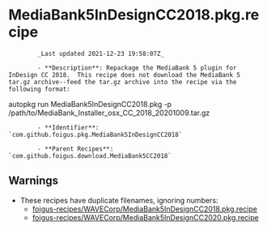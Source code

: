 # MediaBank5InDesignCC2018.pkg.recipe

            _Last updated 2021-12-23 19:58:07Z_

            - **Description**: Repackage the MediaBank 5 plugin for InDesign CC 2018.  This recipe does not download the MediaBank 5 tar.gz archive--feed the tar.gz archive into the recipe via the following format:

autopkg run MediaBank5InDesignCC2018.pkg -p /path/to/MediaBank_Installer_osx_CC_2018_20201009.tar.gz

            - **Identifier**: `com.github.foigus.pkg.MediaBank5InDesignCC2018`

            - **Parent Recipes**: `com.github.foigus.download.MediaBank5CC2018`

## Warnings

- These recipes have duplicate filenames, ignoring numbers:
    - [foigus-recipes/WAVECorp/MediaBank5InDesignCC2018.pkg.recipe](/autopkg-dupe-tracker/foigus-recipes/WAVECorp/MediaBank5InDesignCC2018.pkg.recipe)
    - [foigus-recipes/WAVECorp/MediaBank5InDesignCC2020.pkg.recipe](/autopkg-dupe-tracker/foigus-recipes/WAVECorp/MediaBank5InDesignCC2020.pkg.recipe)